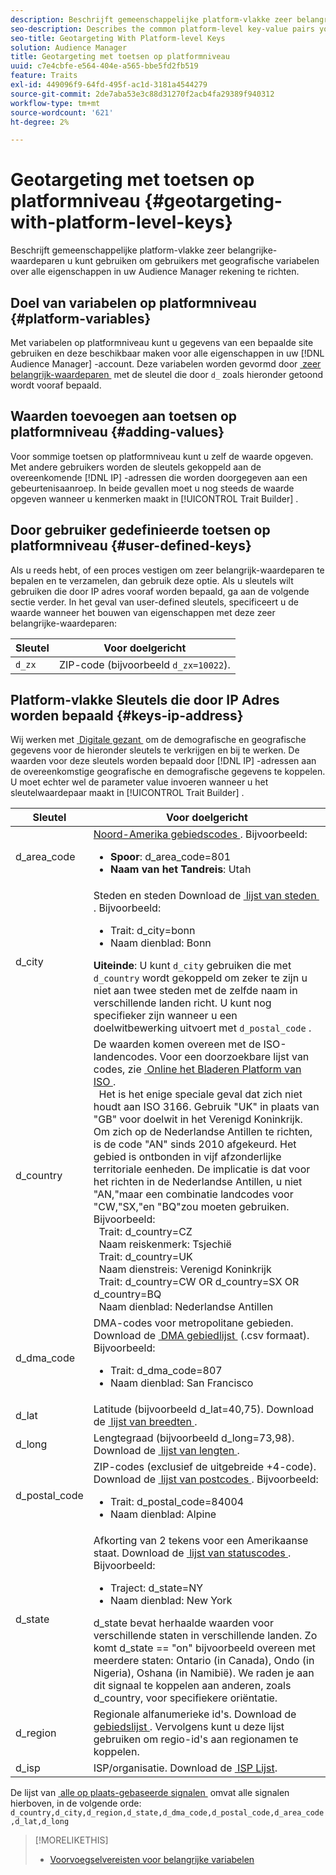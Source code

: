 ```yaml
---
description: Beschrijft gemeenschappelijke platform-vlakke zeer belangrijke-waardeparen u kunt gebruiken om gebruikers met geografische variabelen over alle eigenschappen in uw Audience Manager rekening te richten.
seo-description: Describes the common platform-level key-value pairs you can use to target users with geographic variables across all properties in your Audience Manager account.
seo-title: Geotargeting With Platform-level Keys
solution: Audience Manager
title: Geotargeting met toetsen op platformniveau
uuid: c7e4cbfe-e564-404e-a565-bbe5fd2fb519
feature: Traits
exl-id: 449096f9-64fd-495f-ac1d-3181a4544279
source-git-commit: 2de7aba53e3c88d31270f2acb4fa29389f940312
workflow-type: tm+mt
source-wordcount: '621'
ht-degree: 2%

---
```


# Geotargeting met toetsen op platformniveau {#geotargeting-with-platform-level-keys}

Beschrijft gemeenschappelijke platform-vlakke zeer belangrijke-waardeparen u kunt gebruiken om gebruikers met geografische variabelen over alle eigenschappen in uw Audience Manager rekening te richten.

<!-- c_tb_platform_vars.xml -->

## Doel van variabelen op platformniveau {#platform-variables}

Met variabelen op platformniveau kunt u gegevens van een bepaalde site gebruiken en deze beschikbaar maken voor alle eigenschappen in uw [!DNL Audience Manager] -account. Deze variabelen worden gevormd door [&#x200B; zeer belangrijk-waardeparen &#x200B;](../../reference/key-value-pairs-explained.md) met de sleutel die door `d_` zoals hieronder getoond wordt vooraf bepaald.

## Waarden toevoegen aan toetsen op platformniveau {#adding-values}

Voor sommige toetsen op platformniveau kunt u zelf de waarde opgeven. Met andere gebruikers worden de sleutels gekoppeld aan de overeenkomende [!DNL IP] -adressen die worden doorgegeven aan een gebeurtenisaanroep. In beide gevallen moet u nog steeds de waarde opgeven wanneer u kenmerken maakt in [!UICONTROL Trait Builder] .

## Door gebruiker gedefinieerde toetsen op platformniveau {#user-defined-keys}

Als u reeds hebt, of een proces vestigen om zeer belangrijk-waardeparen te bepalen en te verzamelen, dan gebruik deze optie. Als u sleutels wilt gebruiken die door IP adres vooraf worden bepaald, ga aan de volgende sectie verder. In het geval van user-defined sleutels, specificeert u de waarde wanneer het bouwen van eigenschappen met deze zeer belangrijke-waardeparen:

| Sleutel | Voor doelgericht |
|---|---|
| `d_zx` | ZIP-code (bijvoorbeeld `d_zx=10022`). |

## Platform-vlakke Sleutels die door IP Adres worden bepaald {#keys-ip-address}

Wij werken met [&#x200B; Digitale gezant &#x200B;](https://www.digitalenvoy.com/) om de demografische en geografische gegevens voor de hieronder sleutels te verkrijgen en bij te werken. De waarden voor deze sleutels worden bepaald door [!DNL IP] -adressen aan de overeenkomstige geografische en demografische gegevens te koppelen. U moet echter wel de parameter value invoeren wanneer u het sleutelwaardepaar maakt in [!UICONTROL Trait Builder] .

| Sleutel | Voor doelgericht |
|--- |--- |
| d_area_code | [&#x200B; Noord-Amerika gebiedscodes &#x200B;](https://en.wikipedia.org/wiki/List_of_North_American_Numbering_Plan_area_codes).  Bijvoorbeeld: <ul><li>**Spoor**: d_area_code=801</li><li>**Naam van het Tandreis**: Utah</li></ul> |
| d_city | Steden en steden Download de [&#x200B; lijst van steden &#x200B;](assets/d_city.txt).  Bijvoorbeeld: <ul><li>Trait: d_city=bonn</li><li>Naam dienblad: Bonn</li></ul> **Uiteinde**: U kunt `d_city` gebruiken die met `d_country` wordt gekoppeld om zeker te zijn u niet aan twee steden met de zelfde naam in verschillende landen richt. U kunt nog specifieker zijn wanneer u een doelwitbewerking uitvoert met `d_postal_code` . |
| d_country | De waarden komen overeen met de ISO-landencodes. Voor een doorzoekbare lijst van codes, zie [&#x200B; Online het Bladeren Platform van ISO &#x200B;](https://www.iso.org/obp/ui/#home). <br>  Het is het enige speciale geval dat zich niet houdt aan ISO 3166. Gebruik &quot;UK&quot; in plaats van &quot;GB&quot; voor doelwit in het Verenigd Koninkrijk.  Om zich op de Nederlandse Antillen te richten, is de code &quot;AN&quot; sinds 2010 afgekeurd. Het gebied is ontbonden in vijf afzonderlijke territoriale eenheden. De implicatie is dat voor het richten in de Nederlandse Antillen, u niet &quot;AN,&quot;maar een combinatie landcodes voor &quot;CW,&quot;SX,&quot;en &quot;BQ&quot;zou moeten gebruiken.  Bijvoorbeeld: <br>  Trait: d_country=CZ <br>  Naam reiskenmerk: Tsjechië <br>  Trait: d_country=UK <br>  Naam dienstreis: Verenigd Koninkrijk <br>  Trait: d_country=CW OR d_country=SX OR d_country=BQ <br>  Naam dienblad: Nederlandse Antillen |
| d_dma_code | DMA-codes voor metropolitane gebieden. Download de [&#x200B; DMA gebiedlijst &#x200B;](assets/DMAregions.csv) (.csv formaat).  Bijvoorbeeld: <ul><li>Trait: d_dma_code=807</li><li>Naam dienblad: San Francisco</li></ul> |
| d_lat | Latitude (bijvoorbeeld d_lat=40,75). Download de [&#x200B; lijst van breedten &#x200B;](assets/d_lat.txt). |
| d_long | Lengtegraad (bijvoorbeeld d_long=73,98). Download de [&#x200B; lijst van lengten &#x200B;](assets/d_long.txt). |
| d_postal_code | ZIP-codes (exclusief de uitgebreide +4-code). Download de [&#x200B; lijst van postcodes &#x200B;](assets/d_postal_code.txt).  Bijvoorbeeld: <ul><li>Trait: d_postal_code=84004 </li><li>Naam dienblad: Alpine</li></ul> |
| d_state | Afkorting van 2 tekens voor een Amerikaanse staat. Download de [&#x200B; lijst van statuscodes &#x200B;](assets/d_state.txt).  Bijvoorbeeld: <ul><li>Traject: d_state=NY </li><li>Naam dienblad: New York</li></ul>d_state bevat herhaalde waarden voor verschillende staten in verschillende landen. Zo komt d_state == &quot;on&quot; bijvoorbeeld overeen met meerdere staten: Ontario (in Canada), Ondo (in Nigeria), Oshana (in Namibië). We raden je aan dit signaal te koppelen aan anderen, zoals d_country, voor specifiekere oriëntatie. |
| d_region | Regionale alfanumerieke id&#39;s. Download de [&#x200B; gebiedslijst &#x200B;](assets/Country_RegionCodes_City.csv).  Vervolgens kunt u deze lijst gebruiken om regio-id&#39;s aan regionamen te koppelen. |
| d_isp | ISP/organisatie. Download de [&#x200B; ISP Lijst &#x200B;](assets/d_isp.txt). |

De lijst van [&#x200B; alle op plaats-gebaseerde signalen &#x200B;](assets/all.txt) omvat alle signalen hierboven, in de volgende orde: `d_country,d_city,d_region,d_state,d_dma_code,d_postal_code,d_area_code,d_lat,d_long`

>[!MORELIKETHIS]
>
>* [Voorvoegselvereisten voor belangrijke variabelen](../../features/traits/trait-variable-prefixes.md)

